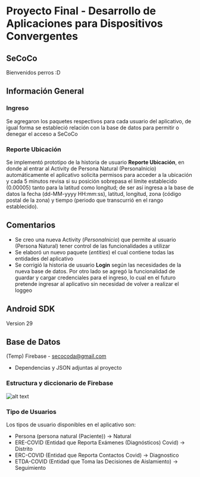 # Proyecto Final - Desarrollo de Aplicaciones para Dispositivos Convergentes
## SeCoCo
Bienvenidos perros :D

## Información General

### Ingreso
Se agregaron los paquetes respectivos para cada usuario del aplicativo, de igual forma se estableció
relación con la base de datos para permitir o denegar el acceso a SeCoCo

### Reporte Ubicación
Se implementó prototipo de la historia de usuario **Reporte Ubicación**, en donde al entrar al Activity
de Persona Natural (PersonaInicio) automáticamente el aplicativo solicita permisos para acceder a la
ubicación y cada 5 minutos revisa si su posición sobrepasa el límite establecido (0.00005) tanto para
la latitud como longitud; de ser así ingresa a la base de datos la fecha (dd-MM-yyyy HH:mm:ss), latitud,
longitud, zona (código postal de la zona) y tiempo (periodo que transcurrió en el rango establecido).

## Comentarios
- Se creo una nueva Activity (*PersonaInicio*) que permite al usuario (Persona Natural) tener control
de las funcionalidades a utilizar
- Se elaboró un nuevo paquete (*entities*) el cual contiene todas las entidades del aplicativo
- Se corrigió la historia de usuario **Login** según las necesidades de la nueva base de datos. Por otro
lado se agregó la funcionalidad de guardar y cargar credenciales para el ingreso, lo cual en el futuro
pretende ingresar al aplicativo sin necesidad de volver a realizar el loggeo

## Android SDK
Version 29
## Base de Datos
(Temp) Firebase - secocoda@gmail.com 
  - Dependencias y JSON adjuntas al proyecto
### Estructura y diccionario de Firebase
![alt text](https://64.media.tumblr.com/f828051dfa9d8a174ab564f8247c2619/297b8bdb6480845f-42/s1280x1920/d3a2d57f1a7c1906820cf0281ac57344cfa11b98.jpg )

### Tipo de Usuarios
Los tipos de usuario disponibles en el aplicativo son:
- Persona (persona natural (Paciente))  -> Natural
- ERE-COVID (Entidad que Reporta Exámenes (Diagnósticos) Covid) -> Distrito
- ERC-COVID (Entidad que Reporta Contactos Covid) -> Diagnostico
- ETDA-COVID (Entidad que Toma las Decisiones de Aislamiento) -> Seguimiento

